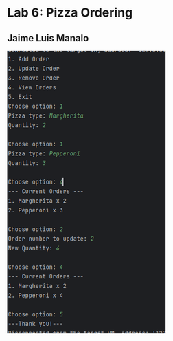 # Lab 6: Pizza Ordering
## Jaime Luis Manalo
![LAB 6 SC](https://github.com/mnljm/FECP-Java-Session1-PizzaOrdering/blob/main/LAB%206%20SC.png)
